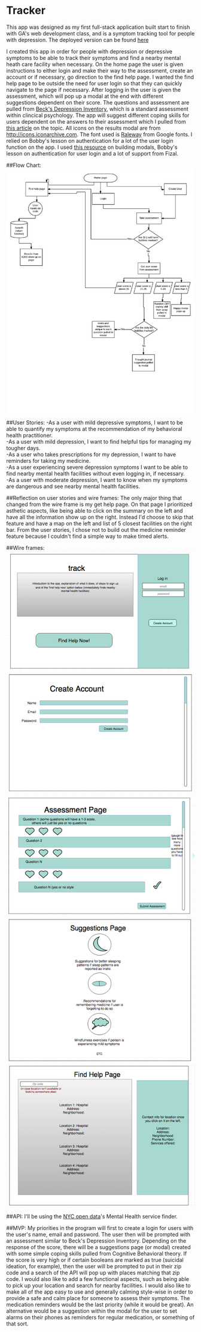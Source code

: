# Tracker
This app was designed as my first full-stack application built start to finish with GA's web development class, and is a symptom tracking tool for people with depression. The deployed version can be found <a href="https://depression-tracker-app.herokuapp.com/">here</a>

I created this app in order for people with depression or depressive symptoms to be able to track their symptoms and find a nearby mental heath care facility when necessary. On the home page the user is given instructions to either login and make their way to the assessment, create an account or if necessary, go direction to the find help page. I wanted the find help page to be outside the need for user login so that they can quickly navigate to the page if necessary. After logging in the user is given the assessment, which will pop up a modal at the end with different suggestions dependent on their score. The questions and assessment are pulled from <a href="http://www.apa.org/pi/about/publications/caregivers/practice-settings/assessment/tools/beck-depression.aspx">Beck's Depression Inventory</a>, which is a standard assessment within clincical psychology. The app will suggest different coping skills for users dependent on the answers to their assessment which I pulled from <a href="http://www.everydayhealth.com/hs/major-depression-living-well/cognitive-behavioral-therapy-techniques/">this article</a> on the topic. All icons on the results modal are from http://icons.iconarchive.com. The font used is <a href="https://fonts.google.com/specimen/Raleway?query=raleway">Raleway</a> from Google fonts. I relied on Bobby's lesson on authentication for a lot of the user login function on the app. I used <a href="http://www.w3schools.com/howto/howto_css_modals.asp">this resource</a> on building modals, Bobby's lesson on authentication for user login and a lot of support from Fizal.


##Flow Chart:
<img src="https://github.com/echerney/track/blob/master/Blank%20Flowchart%20-%20New%20Page.png?raw=true">


##User Stories:
-As a user with mild depressive symptoms, I want to be able to quantify my symptoms at the recommendation of my behavioral health practitioner.</br>
-As a user with mild depression, I want to find helpful tips for managing my tougher days.</br>
-As a user who takes prescriptions for my depression, I want to have reminders for taking my medicine.</br>
-As a user experiencing severe depression symptoms I want to be able to find nearby mental health facilities without even logging in, if necessary.</br>
-As a user with moderate depression, I want to know when my symptoms are dangerous and see nearby mental health facilities.</br>

##Reflection on user stories and wire frames:
The only major thing that changed from the wire frame is my get help page. On that page I prioritized asthetic aspects, like being able to click on the summary on the left and have all the information show up on the right. Instead I'd choose to skip that feature and have a map on the left and list of 5 closest facilities on the right bar. From the user stories, I chose not to build out the medicine reminder feature because I couldn't find a simple way to make timed alerts. 


##Wire frames:
<img src="https://github.com/echerney/track/blob/master/Screen%20Shot%202016-06-28%20at%2010.35.44%20PM.png?raw=true">
<img src="https://github.com/echerney/track/blob/master/Screen%20Shot%202016-06-28%20at%2010.44.15%20PM.png?raw=true">
<img src="https://github.com/echerney/track/blob/master/Screen%20Shot%202016-06-28%20at%2010.52.05%20PM.png?raw=true">
<img src="https://github.com/echerney/track/blob/master/Screen%20Shot%202016-06-28%20at%2011.06.02%20PM.png?raw=true">
<img src="https://github.com/echerney/track/blob/master/Screen%20Shot%202016-06-28%20at%2011.13.25%20PM.png?raw=true">

##API:
I'll be using the <a href="https://data.cityofnewyork.us/Health/Mental-Health-Service-Finder-Data/8nqg-ia7v">NYC open data</a>'s Mental Health service finder.

##MVP:
My priorities in the program will first to create a login for users with the user's name, email and password. The user then will be prompted with an assessment similar to Beck's Depression Inventory. Depending on the response of the score, there will be a suggestions page (or modal) created with some simple coping skills pulled from Cognitive Behavioral theory. If the score is very high or if certain booleans are marked as true (suicidal ideation, for example), then the user will be prompted to put in their zip code and a search of the API will pop up with places matching that zip code.
I would also like to add a few functional aspects, such as being able to pick up your location and search for nearby facilities. I would also like to make all of the app easy to use and generally calming style-wise in order to provide a safe and calm place for someone to assess their symptoms. The medication reminders would be the last priority (while it would be great). An alternative would be a suggestion within the modal for the user to set alarms on their phones as reminders for regular medication, or something of that sort.
